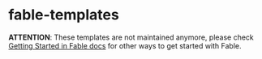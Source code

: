 # fable-templates

**ATTENTION**: These templates are not maintained anymore, please check [Getting Started in Fable docs](https://fable.io/docs/getting_started.html) for other ways to get started with Fable.
